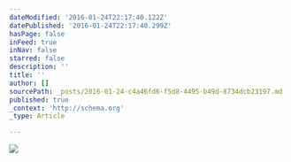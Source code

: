 ```yaml
---
dateModified: '2016-01-24T22:17:40.122Z'
datePublished: '2016-01-24T22:17:40.299Z'
hasPage: false
inFeed: true
inNav: false
starred: false
description: ''
title: ''
author: []
sourcePath: _posts/2016-01-24-c4a46fd6-f5d8-4495-b49d-8734dcb23197.md
published: true
_context: 'http://schema.org'
_type: Article

---
```

![](https://the-grid-user-content.s3-us-west-2.amazonaws.com/551a1ce7-5ac0-4ba5-8ff3-4e1086c9b68d.jpg)